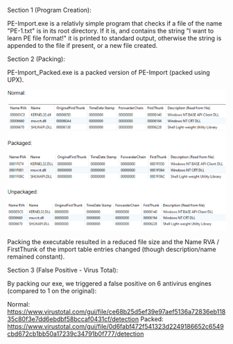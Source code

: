 Section 1 (Program Creation):

PE-Import.exe is a relativly simple program that checks if a file of the name "PE-1.txt" is in its root directory. If it is, and contains the string "I want to learn PE file format!" it is printed to standard output, otherwise the string is appended to the file if present, or a new file created.

Section 2 (Packing):

PE-Import_Packed.exe is a packed version of PE-Import (packed using UPX).

![Import Tables](HW_2_Q1/Attachments/Imports.png)

Packing the executable resulted in a reduced file size and the Name RVA / FirstThunk of the import table entries changed (though description/name remained constant).

Section 3 (False Positive - Virus Total):

By packing our exe, we triggered a false positive on 6 antivirus engines (compared to 1 on the original):

Normal: https://www.virustotal.com/gui/file/ce68b25d5ef39e97aef5136a72836eb11835c80f3e7dd6ebdbf58bccaf0431cf/detection
Packed: https://www.virustotal.com/gui/file/0d6fabf472f541323d2249186652c6549cbd672cb1bb50a17239c34791b0f777/detection
